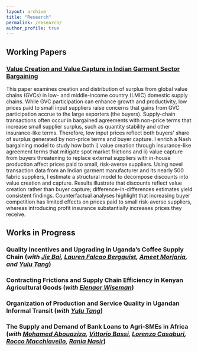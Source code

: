 ```yaml
---
layout: archive
title: "Research"
permalink: /research/
author_profile: true
---
```

## Working Papers

### [Value Creation and Value Capture in Indian Garment Sector Bargaining](https://drive.google.com/file/d/1SpxGm7bKFBeSrq-szBUWVIQKxTBr8SeM/view?usp=drive_link)

This paper examines creation and distribution of surplus from global value chains (GVCs) in low- and middle-income country (LMIC) domestic supply chains. While GVC participation can enhance growth and productivity, low prices paid to small input suppliers raise concerns that gains from GVC participation accrue to the large exporters (the buyers). Supply-chain transactions often occur in bargained agreements with non-price terms that increase small supplier surplus, such as quantity stability and other insurance-like terms. Therefore, low input prices reflect both buyers' share of surplus generated by non-price terms and buyer capture. I enrich a Nash bargaining model to study how both i) value creation through insurance-like agreement terms that mitigate spot market frictions and ii) value capture from buyers threatening to replace external suppliers with in-house production affect prices paid to small, risk-averse suppliers. Using novel transaction data from an Indian garment manufacturer and its nearly 500 fabric suppliers, I estimate a structural model to decompose discounts into value creation and capture. Results illustrate that discounts reflect value creation rather than buyer capture; difference-in-differences estimates yield consistent findings. Counterfactual analyses highlight that increasing buyer competition has limited effects on prices paid to small risk-averse suppliers, whereas introducing profit insurance substantially increases prices they receive. 

## Works in Progress 

### Quality Incentives and Upgrading in Uganda’s Coffee Supply Chain (_with [Jie Bai](https://sites.google.com/site/jiebaiecon/home), [Lauren Falcao Bergquist](https://sites.google.com/site/laurenfbergquist), [Ameet Morjaria](https://sites.google.com/site/ameetmorjaria), and [Yulu Tang](https://sites.google.com/view/yulutang)_)


### Contracting Frictions and Supply Chain Efficiency in Kenyan Agricultural Goods  (_with [Elenaor Wiseman](https://www.eleanorwiseman.com/)_) 

### Organization of Production and Service Quality in Ugandan Informal Transit (_with [Yulu Tang](https://sites.google.com/view/yulutang)_)

### The Supply and Demand of Bank Loans to Agri-SMEs in Africa (_with [Mohamed Abouaziza](https://sites.google.com/view/mohamed-abouaziza), [Vittorio Bassi](http://www.vittoriobassi.com/), [Lorenzo Casaburi](https://www.econ.uzh.ch/en/people/faculty/casaburi.html), [Rocco Macchiavello](https://sites.google.com/site/roccomacchiavello/), [Rania Nasir](https://www.theigc.org/people/rania-nasir)_) 


